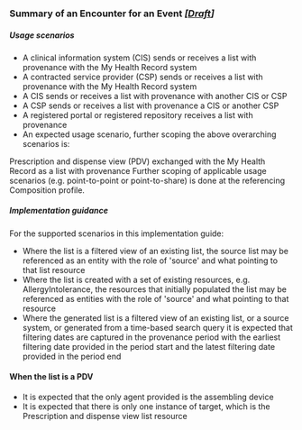 ### Summary of an Encounter for an Event *[[Draft](http://hl7.org/fhir/stu3/valueset-publication-status.html)]*

##### Usage scenarios
* A clinical information system (CIS) sends or receives a list with provenance with the My Health Record system
* A contracted service provider (CSP) sends or receives a list with provenance with the My Health Record system
* A CIS sends or receives a list with provenance with another CIS or CSP
* A CSP sends or receives a list with provenance a CIS or another CSP
* A registered portal or registered repository receives a list with provenance
* An expected usage scenario, further scoping the above overarching scenarios is:

Prescription and dispense view (PDV) exchanged with the My Health Record as a list with provenance
Further scoping of applicable usage scenarios (e.g. point-to-point or point-to-share) is done at the referencing Composition profile.


##### Implementation guidance

For the supported scenarios in this implementation guide:

* Where the list is a filtered view of an existing list, the source list may be referenced as an entity with the role of 'source' and what pointing to that list resource
* Where the list is created with a set of existing resources, e.g. AllergyIntolerance, the resources that initially populated the list may be referenced as entities with the role of 'source' and what pointing to that resource
* Where the generated list is a filtered view of an existing list, or a source system, or generated from a time-based search query it is expected that filtering dates are captured in the provenance period with the earliest filtering date provided in the period start and the latest filtering date provided in the period end

#### When the list is a PDV
* It is expected that the only agent provided is the assembling device
* It is expected that there is only one instance of target, which is the Prescription and dispense view list resource